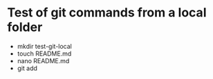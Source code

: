 # Test of git commands from a local folder

* mkdir test-git-local
* touch README.md
* nano README.md
* git add

